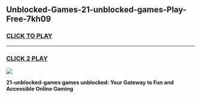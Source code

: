 
## Unblocked-Games-21-unblocked-games-Play-Free-7kh09
<h3>
<a href="https://premium76.site?title=21-unblocked-games&ref=17A">CLICK TO PLAY</a></h3>
<hr>

<h3>
<a href="https://premium76.site?title=21-unblocked-games&ref=17A">CLICK 2 PLAY</a>
  
</h3>

<a href="https://premium76.site?title=21-unblocked-games&ref=17A"><img src="https://clearcache.store/games.png"></a>


**21-unblocked-games games unblocked: Your Gateway to Fun and Accessible Online Gaming**
